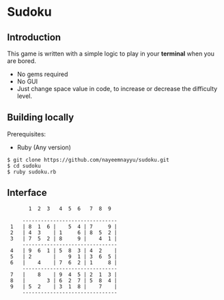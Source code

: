 # Sudoku

## Introduction

This game is written with a simple logic to play in your **terminal** when you are bored.

* No gems required
* No GUI
* Just change space value in code, to increase or decrease the difficulty level.

## Building locally

Prerequisites:
* Ruby (Any version)

```
$ git clone https://github.com/nayeemnayyu/sudoku.git
$ cd sudoku
$ ruby sudoku.rb
```
## Interface

```
       1  2  3   4  5  6   7  8  9  

     -------------------------------
 1   | 8  1  6 |    5  4 | 7     9 |
 2   | 4  3    | 1     6 | 8  5  2 |
 3   | 7  5  2 | 8     9 |    4  1 |
     -------------------------------
 4   | 9  6  1 | 5  8  3 | 4  2    |
 5   | 2       |    9  1 | 3  6  5 |
 6   |    4    | 7  6  2 | 1     8 |
     -------------------------------
 7   |    8    | 9  4  5 | 2  1  3 |
 8   |       3 | 6  2  7 | 5  8  4 |
 9   | 5  2    | 3  1  8 |    7    |
     -------------------------------
 ```
